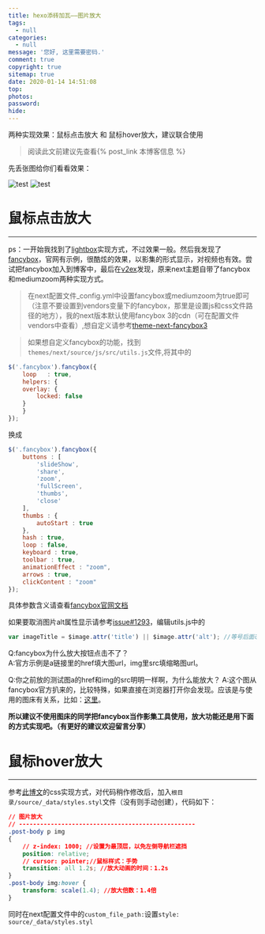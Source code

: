 ```yaml
---
title: hexo添砖加瓦——图片放大
tags:
  - null
categories:
  - null
message: '您好, 这里需要密码.'
comment: true
copyright: true
sitemap: true
date: 2020-01-14 14:51:08
top:
photos:
password:
hide:
---
```


两种实现效果：鼠标点击放大 和 鼠标hover放大，建议联合使用

<!--more-->

> 阅读此文前建议先查看{% post_link 本博客信息 %}

先丢张图给你们看看效果：

![test](https://cdn3.myhloli.com:20443/images/2016/01/19/3f02dab9379d580ff6d96d4112dd7307.jpg)
![test](https://source.unsplash.com/juHayWuaaoQ/1500x1000)

# 鼠标点击放大

---

ps：一开始我找到了[lightbox](https://www.cnblogs.com/yadongliang/p/10859206.html#_label2_3)实现方式，不过效果一般。然后我发现了[fancybox](http://fancyapps.com)，官网有示例，很酷炫的效果，以影集的形式显示，对视频也有效。尝试把fancybox加入到博客中，最后在[v2ex](https://www.v2ex.com/t/252222)发现，原来next主题自带了fancybox和mediumzoom两种实现方式。

> 在next配置文件_config.yml中设置fancybox或mediumzoom为true即可（注意不要设置到vendors变量下的fancybox，那里是设置js和css文件路径的地方），我的next版本默认使用fancybox 3的cdn（可在配置文件vendors中查看）,想自定义请参考[theme-next-fancybox3](https://github.com/theme-next/theme-next-fancybox3)

> 如果想自定义fancybox的功能，找到```themes/next/source/js/src/utils.js```文件,将其中的

```javascript
$('.fancybox').fancybox({
	loop   : true,
	helpers: {
	overlay: {
		locked: false
	}
	}
});
```

换成

```javascript
$('.fancybox').fancybox({
	buttons : [ 
		'slideShow',
		'share',
		'zoom',
		'fullScreen',
		'thumbs',
		'close'
	],
	thumbs : {
		autoStart : true
	},
	hash : true,
	loop : false,
	keyboard : true,
	toolbar : true,
	animationEffect : "zoom",
	arrows : true,
	clickContent : "zoom"
});
```

具体参数含义请查看[fancybox官网文档](https://fancyapps.com/fancybox/3/docs/)

如果要取消图片alt属性显示请参考[issue#1293](https://github.com/theme-next/hexo-theme-next/issues/1293)，编辑utils.js中的

```javascript
var imageTitle = $image.attr('title') || $image.attr('alt'); //等号后面改成''就行了
```
Q:fancybox为什么放大按钮点击不了？  
A:官方示例是a链接里的href填大图url，img里src填缩略图url。

Q:你之前放的测试图a的href和img的src明明一样啊，为什么能放大？
A:这个图从fancybox官方扒来的，比较特殊，如果直接在浏览器打开你会发现。应该是与使用的图床有关系，比如：[这里](https://img.myhloli.com/image/jhTJg)。

**所以建议不使用图床的同学把fancybox当作影集工具使用，放大功能还是用下面的方式实现吧。（有更好的建议欢迎留言分享）**

# 鼠标hover放大

---

参考[此博文](https://www.cnblogs.com/jackson0714/p/BeautifyBlog_10.html)的css实现方式，对代码稍作修改后，加入```根目录/source/_data/styles.styl```文件（没有则手动创建），代码如下：

```css
// 图片放大
// --------------------------------------------------
.post-body p img
{
    // z-index: 1000; //设置为最顶层，以免左侧导航栏遮挡
    position: relative;
    // cursor: pointer;//鼠标样式：手势
    transition: all 1.2s; //放大动画的时间：1.2s
}
.post-body img:hover {
    transform: scale(1.4); //放大倍数：1.4倍
}
```

同时在next配置文件中的```custom_file_path:```设置```style: source/_data/styles.styl```